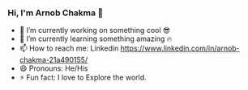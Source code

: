 ### Hi, I'm Arnob Chakma 👋
- 🔭 I’m currently working on something cool 😎
- 🌱 I’m currently learning something amazing 🔥
- 📫 How to reach me: Linkedin https://www.linkedin.com/in/arnob-chakma-21a490155/
- 😄 Pronouns: He/His
- ⚡ Fun fact: I love to Explore the world.
